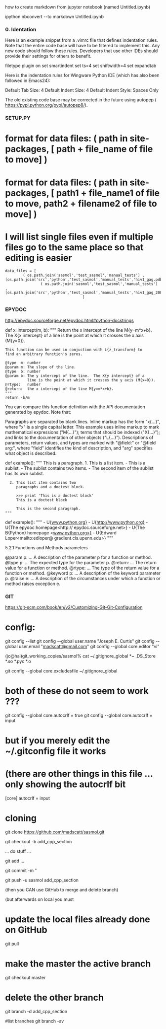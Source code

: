 
###

how to create markdown from jupyter notebook (named Untitled.ipynb)

ipython nbconvert --to markdown Untitled.ipynb


### 0. Identation

Here is an example snippet from a .vimrc file that defines indentation rules. Note that the entire code base will have to be filtered to implement this. Any new code should follow these rules. Developers that use other IDEs should provide their settings for others to benefit.

filetype plugin on
set smartindent
set ts=4
set shiftwidth=4
set expandtab

Here is the indentation rules for Wingware Python IDE (which has also been followed in Emacs24):

Default Tab Size: 4
Default Indent Size: 4
Default Indent Style: Spaces Only

The old existing code base may be corrected in the future using autopep ( https://pypi.python.org/pypi/autopep8/).

### SETUP.PY ###

# format for data files:  ( path in site-packages, [ path + file_name of file to move] )
# format for data files:  ( path in site-packages, [ path1 + file_name1 of file to move, path2 + filename2 of file to move] )
# I will list single files even if multiple files go to the same place so that editing is easier

    data_files = [
            ( os.path.join('sasmol','test_sasmol','manual_tests') , [os.path.join('src','python','test_sasmol','manual_tests','hiv1_gag.pdb')]),
                    ( os.path.join('sasmol','test_sasmol','manual_tests') , [os.path.join('src','python','test_sasmol','manual_tests','hiv1_gag_200_frames.dcd')])
                                       ]

### EPYDOC


http://epydoc.sourceforge.net/epydoc.html#python-docstrings


def x_intercept(m, b):
    """
    Return the x intercept of the line M{y=m*x+b}.  The X{x intercept}
    of a line is the point at which it crosses the x axis (M{y=0}).

    This function can be used in conjuction with L{z_transform} to
    find an arbitrary function's zeros.

    @type  m: number
    @param m: The slope of the line.
    @type  b: number
    @param b: The y intercept of the line.  The X{y intercept} of a
              line is the point at which it crosses the y axis (M{x=0}).
    @rtype:   number
    @return:  the x intercept of the line M{y=m*x+b}.
    """
    return -b/m

You can compare this function definition with the API documentation generated by epydoc. Note that:

Paragraphs are separated by blank lines.
Inline markup has the form "x{...}", where "x" is a single capital letter. This example uses inline markup to mark mathematical expressions ("M{...}"); terms that should be indexed ("X{...}"); and links to the documentation of other objects ("L{...}").
Descriptions of parameters, return values, and types are marked with "@field:" or "@field arg:", where "field" identifies the kind of description, and "arg" specifies what object is described.

def example():
    """
    This is a paragraph.
      1. This is a list item.
        - This is a sublist.
        - The sublist contains two
          items.
            - The second item of the
              sublist has its own sublist.

      2. This list item contains two
         paragraphs and a doctest block.

         >>> print 'This is a doctest block'
         This is a doctest block

         This is the second paragraph.
    """

def example():
    """
    - U{www.python.org}
    - U{http://www.python.org}
    - U{The epydoc homepage<http://
    epydoc.sourceforge.net>}
    - U{The B{Python} homepage
    <www.python.org>}
    - U{Edward Loper<mailto:edloper@
    gradient.cis.upenn.edu>}
    """

5.2.1   Functions and Methods parameters

@param p: ...
A description of the parameter p for a function or method.
@type p: ...
The expected type for the parameter p.
@return: ...
The return value for a function or method.
@rtype: ...
The type of the return value for a function or method.
@keyword p: ...
A description of the keyword parameter p.
@raise e: ...
A description of the circumstances under which a function or method raises exception e.



### GIT ###

https://git-scm.com/book/en/v2/Customizing-Git-Git-Configuration

# config:

git config --list
git config --global user.name "Joseph E. Curtis"
git config --global user.email "madscatt@gmail.com"
git config --global core.editor "vi"

(jc@hal)git_working_copies/sasmol% cat ~/.gitignore_global 
*~
.DS_Store
*.so
*.pyc
*.o

git config --global core.excludesfile ~/.gitignore_global 

# both of these do not seem to work ???

git config --global core.autocrlf = true
git config --global core.autocrlf = input

# but if you merely edit the ~/.gitconfig file it works
# (there are other things in this file ... only showing the autocrlf bit

[core]
    autocrlf = input

# cloning


git clone https://github.com/madscatt/sasmol.git


git checkout -b add_cpp_section

... do stuff ...

git add ...

git commit -m ''

git push -u sasmol add_cpp_section


(then you CAN use GitHub to merge and delete branch)

(but afterwards on local you must

# update the local files already done on GitHub
git pull

# make the master the active branch
git checkout master

# delete the other branch
git branch -d add_cpp_section

#list branches
git branch -av
     
